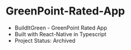 # GreenPoint-Rated-App
- BuildItGreen - GreenPoint Rated App
- Built with React-Native in Typescript
- Project Status: Archived
